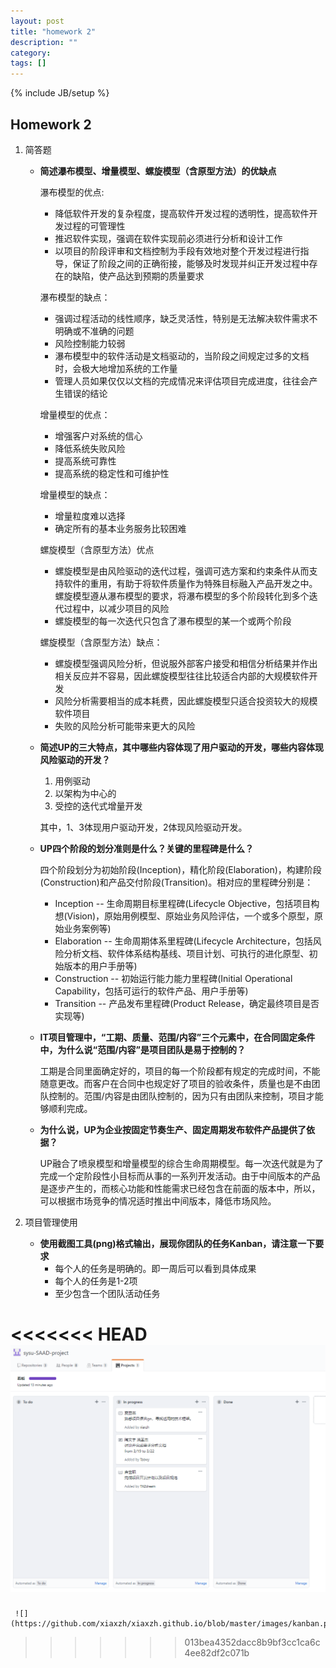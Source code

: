 ```yaml
---
layout: post
title: "homework 2"
description: ""
category: 
tags: []
---
```

{% include JB/setup %}

## Homework 2

1. 简答题

   - **简述瀑布模型、增量模型、螺旋模型（含原型方法）的优缺点**

     瀑布模型的优点:

     - 降低软件开发的复杂程度，提高软件开发过程的透明性，提高软件开发过程的可管理性
     - 推迟软件实现，强调在软件实现前必须进行分析和设计工作
     - 以项目的阶段评审和文档控制为手段有效地对整个开发过程进行指导，保证了阶段之间的正确衔接，能够及时发现并纠正开发过程中存在的缺陷，使产品达到预期的质量要求

     瀑布模型的缺点：

     - 强调过程活动的线性顺序，缺乏灵活性，特别是无法解决软件需求不明确或不准确的问题
     - 风险控制能力较弱
     - 瀑布模型中的软件活动是文档驱动的，当阶段之间规定过多的文档时，会极大地增加系统的工作量
     - 管理人员如果仅仅以文档的完成情况来评估项目完成进度，往往会产生错误的结论

     增量模型的优点：

     - 增强客户对系统的信心
     - 降低系统失败风险
     - 提高系统可靠性
     - 提高系统的稳定性和可维护性

     增量模型的缺点：

     - 增量粒度难以选择
     - 确定所有的基本业务服务比较困难

     螺旋模型（含原型方法）优点

     - 螺旋模型是由风险驱动的迭代过程，强调可选方案和约束条件从而支持软件的重用，有助于将软件质量作为特殊目标融入产品开发之中。螺旋模型遵从瀑布模型的要求，将瀑布模型的多个阶段转化到多个迭代过程中，以减少项目的风险
     - 螺旋模型的每一次迭代只包含了瀑布模型的某一个或两个阶段

     螺旋模型（含原型方法）缺点：

     - 螺旋模型强调风险分析，但说服外部客户接受和相信分析结果并作出相关反应并不容易，因此螺旋模型往往比较适合内部的大规模软件开发
     - 风险分析需要相当的成本耗费，因此螺旋模型只适合投资较大的规模软件项目
     - 失败的风险分析可能带来更大的风险


   - **简述UP的三大特点，其中哪些内容体现了用户驱动的开发，哪些内容体现风险驱动的开发？**

     1. 用例驱动
     2. 以架构为中心的
     3. 受控的迭代式增量开发

     其中，1、3体现用户驱动开发，2体现风险驱动开发。

   - **UP四个阶段的划分准则是什么？关键的里程碑是什么？**

     四个阶段划分为初始阶段(Inception)，精化阶段(Elaboration)，构建阶段(Construction)和产品交付阶段(Transition)。相对应的里程碑分别是：

     - Inception -- 生命周期目标里程碑(Lifecycle Objective，包括项目构想(Vision)，原始用例模型、原始业务风险评估，一个或多个原型，原始业务案例等)
     - Elaboration -- 生命周期体系里程碑(Lifecycle Architecture，包括风险分析文档、软件体系结构基线、项目计划、可执行的进化原型、初始版本的用户手册等)
     - Construction -- 初始运行能力能力里程碑(Initial Operational Capability，包括可运行的软件产品、用户手册等)
     - Transition -- 产品发布里程碑(Product Release，确定最终项目是否实现等)

   - **IT项目管理中，“工期、质量、范围/内容”三个元素中，在合同固定条件中，为什么说“范围/内容”是项目团队是易于控制的？**

     工期是合同里面确定好的，项目的每一个阶段都有规定的完成时间，不能随意更改。而客户在合同中也规定好了项目的验收条件，质量也是不由团队控制的。范围/内容是由团队控制的，因为只有由团队来控制，项目才能够顺利完成。

   - **为什么说，UP为企业按固定节奏生产、固定周期发布软件产品提供了依据？**

     UP融合了喷泉模型和增量模型的综合生命周期模型。每一次迭代就是为了完成一个定阶段性小目标而从事的一系列开发活动。由于中间版本的产品是逐步产生的，而核心功能和性能需求已经包含在前面的版本中，所以，可以根据市场竞争的情况适时推出中间版本，降低市场风险。

2. 项目管理使用

   - **使用截图工具(png)格式输出，展现你团队的任务Kanban，请注意一下要求**
     - 每个人的任务是明确的。即一周后可以看到具体成果
     - 每个人的任务是1-2项
     - 至少包含一个团队活动任务

<<<<<<< HEAD
     ![](https://github.com/xiaxzh/xiaxzh.github.io/blob/master/images/kanban.png)
=======
     ![](https://github.com/xiaxzh/xiaxzh.github.io/blob/master/images/kanban.png)
>>>>>>> 013bea4352dacc8b9bf3cc1ca6c4ee82df2c071b

